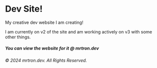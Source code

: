 # Dev Site!
My creative dev website I am creating!

I am currently on v2 of the site and am working actively on v3 with some other things.

##### You can view the website for it @ mrtron.dev
###### © 2024 mrtron.dev. All Rights Reserved.
